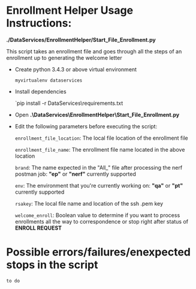 
# Enrollment Helper Usage Instructions:
  **./DataServices/EnrollmentHelper/Start_File_Enrollment.py**
  
  This script takes an enrollment file and goes through all the steps of an enrollment up to generating the welcome letter
  * Create python 3.4.3 or above virtual environment
  
      `myvirtualenv dataservices`
  * Install dependencies
  
      `pip install -r DataServices\requirements.txt
  * Open **.\DataServices\EnrollmentHelper\Start_File_Enrollment.py**
  * Edit the following parameters before executing the script:
  
      `enrollment_file_location`: The local file location of the enrollment file
      
      `enrollment_file_name`: The enrollment file name located in the above location
      
      `brand`: The name expected in the "All_" file after processing the nerf postman job: **"ep"** or **"nerf"** currently supported
      
      `env`: The environment that you're currently working on: **"qa"** or **"pt"** currently supported
      
      `rsakey`: The local file name and location of the ssh .pem key
      
      `welcome_enroll`: Boolean value to determine if you want to process enrollments all the way to correspondence or stop right after status of **ENROLL REQUEST**
   
   # Possible errors/failures/enexpected stops in the script
   
   `to do`
